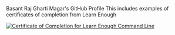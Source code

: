 Basant Raj Gharti Magar's GitHub Profile
This includes examples of certificates of completion from Learn Enough

<a href="https://www.learnenough.com/certificates/BasantMagar"><img src="https://www.learnenough.com/certificates/BasantMagar/command-line-tutorial.svg" alt="Certificate of Completion for Learn Enough Command Line"></a>

<!--
**BasantGharti/BasantGharti** is a ✨ _special_ ✨ repository because its `README.md` (this file) appears on your GitHub profile.

Here are some ideas to get you started:

- 🔭 I’m currently working on ...
- 🌱 I’m currently learning ...
- 👯 I’m looking to collaborate on ...
- 🤔 I’m looking for help with ...
- 💬 Ask me about ...
- 📫 How to reach me: ...
- 😄 Pronouns: ...
- ⚡ Fun fact: ...
-->
